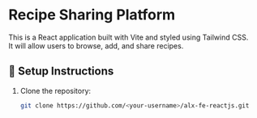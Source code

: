 # Recipe Sharing Platform

This is a React application built with Vite and styled using Tailwind CSS.  
It will allow users to browse, add, and share recipes.

## 🚀 Setup Instructions

1. Clone the repository:
   ```bash
   git clone https://github.com/<your-username>/alx-fe-reactjs.git
